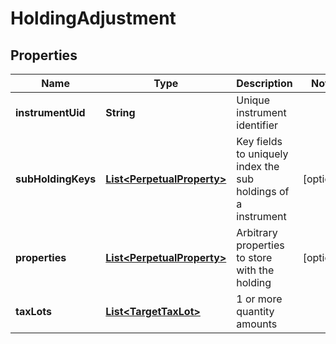 
# HoldingAdjustment

## Properties
Name | Type | Description | Notes
------------ | ------------- | ------------- | -------------
**instrumentUid** | **String** | Unique instrument identifier | 
**subHoldingKeys** | [**List&lt;PerpetualProperty&gt;**](PerpetualProperty.md) | Key fields to uniquely index the sub holdings of a instrument |  [optional]
**properties** | [**List&lt;PerpetualProperty&gt;**](PerpetualProperty.md) | Arbitrary properties to store with the holding |  [optional]
**taxLots** | [**List&lt;TargetTaxLot&gt;**](TargetTaxLot.md) | 1 or more quantity amounts | 




